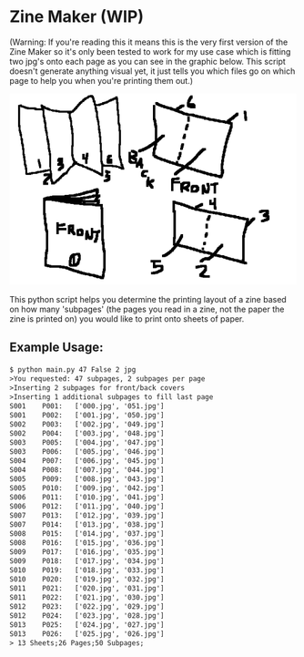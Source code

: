 # Zine Maker (WIP)

(Warning: If you're reading this it means this is the very first version of the Zine Maker so it's only been tested to work for my use case which is fitting two jpg's onto each page as you can see in the graphic below. This script doesn't generate anything visual yet, it just tells you which files go on which page to help you when you're printing them out.)

![printing.gif](printing.gif)

This python script helps you determine the printing layout of a zine based on how many 'subpages' (the pages you read in a zine, not the paper the zine is printed on) you would like to print onto sheets of paper. 

## Example Usage:
```
$ python main.py 47 False 2 jpg
>You requested: 47 subpages, 2 subpages per page
>Inserting 2 subpages for front/back covers
>Inserting 1 additional subpages to fill last page
S001    P001:   ['000.jpg', '051.jpg']
S001    P002:   ['001.jpg', '050.jpg']
S002    P003:   ['002.jpg', '049.jpg']
S002    P004:   ['003.jpg', '048.jpg']
S003    P005:   ['004.jpg', '047.jpg']
S003    P006:   ['005.jpg', '046.jpg']
S004    P007:   ['006.jpg', '045.jpg']
S004    P008:   ['007.jpg', '044.jpg']
S005    P009:   ['008.jpg', '043.jpg']
S005    P010:   ['009.jpg', '042.jpg']
S006    P011:   ['010.jpg', '041.jpg']
S006    P012:   ['011.jpg', '040.jpg']
S007    P013:   ['012.jpg', '039.jpg']
S007    P014:   ['013.jpg', '038.jpg']
S008    P015:   ['014.jpg', '037.jpg']
S008    P016:   ['015.jpg', '036.jpg']
S009    P017:   ['016.jpg', '035.jpg']
S009    P018:   ['017.jpg', '034.jpg']
S010    P019:   ['018.jpg', '033.jpg']
S010    P020:   ['019.jpg', '032.jpg']
S011    P021:   ['020.jpg', '031.jpg']
S011    P022:   ['021.jpg', '030.jpg']
S012    P023:   ['022.jpg', '029.jpg']
S012    P024:   ['023.jpg', '028.jpg']
S013    P025:   ['024.jpg', '027.jpg']
S013    P026:   ['025.jpg', '026.jpg']
> 13 Sheets;26 Pages;50 Subpages;
```